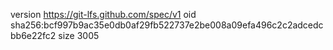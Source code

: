 version https://git-lfs.github.com/spec/v1
oid sha256:bcf997b9ac35e0db0af29fb522737e2be008a09efa496c2c2adcedcbb6e22fc2
size 3005
